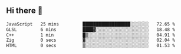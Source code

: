 ## Hi there 👋

 <!--START_SECTION:waka-->

```txt
JavaScript   25 mins         ██████████████████░░░░░░░   72.65 %
GLSL         6 mins          ████▓░░░░░░░░░░░░░░░░░░░░   18.48 %
C++          1 min           █▒░░░░░░░░░░░░░░░░░░░░░░░   04.91 %
Zig          0 secs          ▓░░░░░░░░░░░░░░░░░░░░░░░░   02.04 %
HTML         0 secs          ▒░░░░░░░░░░░░░░░░░░░░░░░░   01.53 %
```

<!--END_SECTION:waka-->

<!--
**ValentinRapp/ValentinRapp** is a ✨ _special_ ✨ repository because its `README.md` (this file) appears on your GitHub profile.

Here are some ideas to get you started:

- 🔭 I’m currently working on ...
- 🌱 I’m currently learning ...
- 👯 I’m looking to collaborate on ...
- 🤔 I’m looking for help with ...
- 💬 Ask me about ...
- 📫 How to reach me: ...
- 😄 Pronouns: ...
- ⚡ Fun fact: ...
-->
